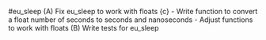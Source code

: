 
#eu_sleep
  (A) Fix eu_sleep to work with floats {c}
    - Write function to convert a float number of seconds to seconds and nanoseconds
    - Adjust functions to work with floats
  (B) Write tests for eu_sleep
